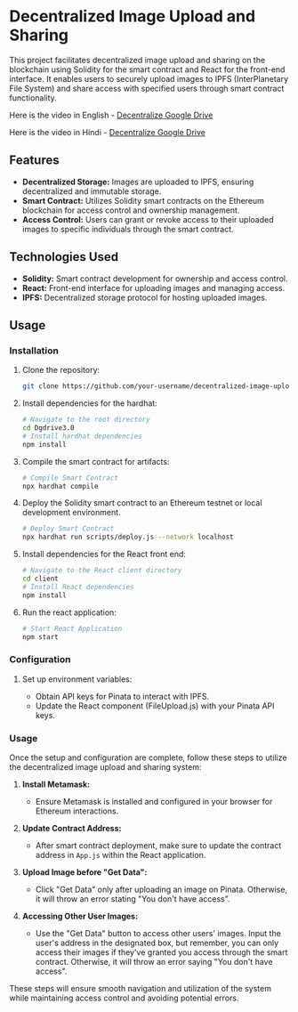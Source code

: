 # Decentralized Image Upload and Sharing

This project facilitates decentralized image upload and sharing on the blockchain using Solidity for the smart contract and React for the front-end interface. It enables users to securely upload images to IPFS (InterPlanetary File System) and share access with specified users through smart contract functionality.

Here is the video in English - [Decentralize Google Drive](https://youtu.be/M-KRLlHG_zs?si=rD7I-fH-P8kGiwwf)

Here is the video in Hindi - [Decentralize Google Drive](https://youtu.be/fghqq3-P3x0?si=CVMpHFTW3-fa3R3A)

## Features

- **Decentralized Storage:** Images are uploaded to IPFS, ensuring decentralized and immutable storage.
- **Smart Contract:** Utilizes Solidity smart contracts on the Ethereum blockchain for access control and ownership management.
- **Access Control:** Users can grant or revoke access to their uploaded images to specific individuals through the smart contract.

## Technologies Used

- **Solidity:** Smart contract development for ownership and access control.
- **React:** Front-end interface for uploading images and managing access.
- **IPFS:** Decentralized storage protocol for hosting uploaded images.

## Usage

### Installation

1. Clone the repository:

   ```bash
   git clone https://github.com/your-username/decentralized-image-upload.git
   ```
2. Install dependencies for the hardhat:

   ```bash
   # Navigate to the root directory
   cd Dgdrive3.0
   # Install hardhat dependencies
   npm install
   ```
3. Compile the smart contract for artifacts:

   ```bash
   # Compile Smart Contract
   npx hardhat compile
   ```
4. Deploy the Solidity smart contract to an Ethereum testnet or local development environment.
   ```bash
   # Deploy Smart Contract
   npx hardhat run scripts/deploy.js --network localhost
   ```
5. Install dependencies for the React front end:
   ```bash
   # Navigate to the React client directory
   cd client 
   # Install React dependencies
   npm install
   ```
6. Run the react application:
   ```bash
   # Start React Application
   npm start
   ```
   
### Configuration

1. Set up environment variables:

   - Obtain API keys for Pinata to interact with IPFS.
   - Update the React component (FileUpload.js) with your Pinata API keys.
     
### Usage

Once the setup and configuration are complete, follow these steps to utilize the decentralized image upload and sharing system:

1. **Install Metamask:**
   - Ensure Metamask is installed and configured in your browser for Ethereum interactions.

2. **Update Contract Address:**
   - After smart contract deployment, make sure to update the contract address in `App.js` within the React application.

3. **Upload Image before "Get Data":**
   - Click "Get Data" only after uploading an image on Pinata. Otherwise, it will throw an error stating "You don't have access".

4. **Accessing Other User Images:**
   - Use the "Get Data" button to access other users' images. Input the user's address in the designated box, but remember, you can only access their images if they've granted you access through the smart contract. Otherwise, it will throw an error saying "You don't have access".

These steps will ensure smooth navigation and utilization of the system while maintaining access control and avoiding potential errors.

